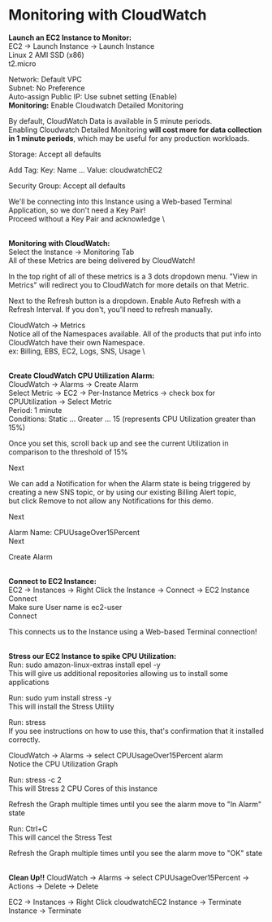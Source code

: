 # Monitoring with CloudWatch

**Launch an EC2 Instance to Monitor:**\
EC2 → Launch Instance → Launch Instance \
Linux 2 AMI SSD (x86) \
t2.micro

Network: Default VPC \
Subnet: No Preference \
Auto-assign Public IP: Use subnet setting (Enable) \
**Monitoring:** Enable Cloudwatch Detailed Monitoring

By default, CloudWatch Data is available in 5 minute periods. \
Enabling Cloudwatch Detailed Monitoring **will cost more for data collection in 1 minute periods**, which may be useful for any production workloads.

Storage: Accept all defaults

Add Tag: Key: Name ... Value: cloudwatchEC2

Security Group: Accept all defaults

We'll be connecting into this Instance using a Web-based Terminal Application, so we don't need a Key Pair! \
Proceed without a Key Pair and acknowledge \

\
**Monitoring with CloudWatch:** \
Select the Instance → Monitoring Tab \
All of these Metrics are being delivered by CloudWatch!

In the top right of all of these metrics is a 3 dots dropdown menu. "View in Metrics" will redirect you to CloudWatch for more details on that Metric.

Next to the Refresh button is a dropdown. Enable Auto Refresh with a Refresh Interval. If you don't, you'll need to refresh manually.

CloudWatch → Metrics \
Notice all of the Namespaces available. All of the products that put info into CloudWatch have their own Namespace. \
ex: Billing, EBS, EC2, Logs, SNS, Usage \

\
**Create CloudWatch CPU Utilization Alarm:** \
CloudWatch → Alarms → Create Alarm \
Select Metric → EC2 → Per-Instance Metrics → check box for CPUUtilization → Select Metric \
Period: 1 minute \
Conditions: Static ... Greater ... 15 (represents CPU Utilization greater than 15%)

Once you set this, scroll back up and see the current Utilization in comparison to the threshold of 15%

Next

We can add a Notification for when the Alarm state is being triggered by creating a new SNS topic, or by using our existing Billing Alert topic, \
but click Remove to not allow any Notifications for this demo.

Next

Alarm Name: CPUUsageOver15Percent \
Next

Create Alarm

\
**Connect to EC2 Instance:** \
EC2 → Instances → Right Click the Instance → Connect → EC2 Instance Connect \
Make sure User name is ec2-user \
Connect

This connects us to the Instance using a Web-based Terminal connection!


\
**Stress our EC2 Instance to spike CPU Utilization:** \
Run: sudo amazon-linux-extras install epel -y \
This will give us additional repositories allowing us to install some applications

Run: sudo yum install stress -y \
This will install the Stress Utility

Run: stress \
If you see instructions on how to use this, that's confirmation that it installed correctly.

CloudWatch → Alarms → select CPUUsageOver15Percent alarm \
Notice the CPU Utilization Graph

Run: stress -c 2 \
This will Stress 2 CPU Cores of this instance

Refresh the Graph multiple times until you see the alarm move to "In Alarm" state 

Run: Ctrl+C \
This will cancel the Stress Test

Refresh the Graph multiple times until you see the alarm move to "OK" state

\
**Clean Up!!**
CloudWatch → Alarms → select CPUUsageOver15Percent → Actions → Delete → Delete

EC2 → Instances → Right Click cloudwatchEC2 Instance → Terminate Instance → Terminate

